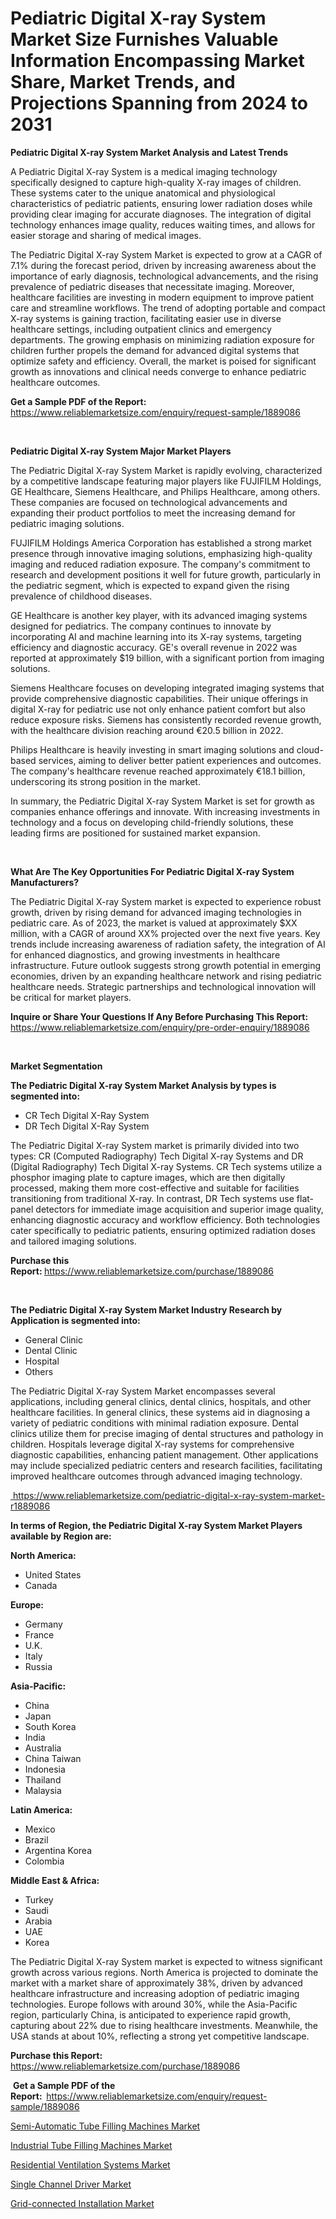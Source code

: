 <p><h1>Pediatric Digital X-ray System Market Size Furnishes Valuable Information Encompassing Market Share, Market Trends, and Projections Spanning from 2024 to 2031</h1></p><p><strong>Pediatric Digital X-ray System Market Analysis and Latest Trends</strong></p>
<p><p>A Pediatric Digital X-ray System is a medical imaging technology specifically designed to capture high-quality X-ray images of children. These systems cater to the unique anatomical and physiological characteristics of pediatric patients, ensuring lower radiation doses while providing clear imaging for accurate diagnoses. The integration of digital technology enhances image quality, reduces waiting times, and allows for easier storage and sharing of medical images.</p><p>The Pediatric Digital X-ray System Market is expected to grow at a CAGR of 7.1% during the forecast period, driven by increasing awareness about the importance of early diagnosis, technological advancements, and the rising prevalence of pediatric diseases that necessitate imaging. Moreover, healthcare facilities are investing in modern equipment to improve patient care and streamline workflows. The trend of adopting portable and compact X-ray systems is gaining traction, facilitating easier use in diverse healthcare settings, including outpatient clinics and emergency departments. The growing emphasis on minimizing radiation exposure for children further propels the demand for advanced digital systems that optimize safety and efficiency. Overall, the market is poised for significant growth as innovations and clinical needs converge to enhance pediatric healthcare outcomes.</p></p>
<p><strong>Get a Sample PDF of the Report:&nbsp;</strong> <a href="https://www.reliablemarketsize.com/enquiry/request-sample/1889086?utm_campaign=1550&utm_medium=2&utm_source=Github&utm_content=ia&utm_term=24102024&utm_id=pediatric-digital-x-ray-system">https://www.reliablemarketsize.com/enquiry/request-sample/1889086</a></p>
<p>&nbsp;</p>
<p><strong>Pediatric Digital X-ray System Major Market Players</strong></p>
<p><p>The Pediatric Digital X-ray System Market is rapidly evolving, characterized by a competitive landscape featuring major players like FUJIFILM Holdings, GE Healthcare, Siemens Healthcare, and Philips Healthcare, among others. These companies are focused on technological advancements and expanding their product portfolios to meet the increasing demand for pediatric imaging solutions.</p><p>FUJIFILM Holdings America Corporation has established a strong market presence through innovative imaging solutions, emphasizing high-quality imaging and reduced radiation exposure. The company's commitment to research and development positions it well for future growth, particularly in the pediatric segment, which is expected to expand given the rising prevalence of childhood diseases.</p><p>GE Healthcare is another key player, with its advanced imaging systems designed for pediatrics. The company continues to innovate by incorporating AI and machine learning into its X-ray systems, targeting efficiency and diagnostic accuracy. GE's overall revenue in 2022 was reported at approximately $19 billion, with a significant portion from imaging solutions.</p><p>Siemens Healthcare focuses on developing integrated imaging systems that provide comprehensive diagnostic capabilities. Their unique offerings in digital X-ray for pediatric use not only enhance patient comfort but also reduce exposure risks. Siemens has consistently recorded revenue growth, with the healthcare division reaching around €20.5 billion in 2022.</p><p>Philips Healthcare is heavily investing in smart imaging solutions and cloud-based services, aiming to deliver better patient experiences and outcomes. The company's healthcare revenue reached approximately €18.1 billion, underscoring its strong position in the market.</p><p>In summary, the Pediatric Digital X-ray System Market is set for growth as companies enhance offerings and innovate. With increasing investments in technology and a focus on developing child-friendly solutions, these leading firms are positioned for sustained market expansion.</p></p>
<p>&nbsp;</p>
<p><strong>What Are The Key Opportunities For Pediatric Digital X-ray System Manufacturers?</strong></p>
<p><p>The Pediatric Digital X-ray System market is expected to experience robust growth, driven by rising demand for advanced imaging technologies in pediatric care. As of 2023, the market is valued at approximately $XX million, with a CAGR of around XX% projected over the next five years. Key trends include increasing awareness of radiation safety, the integration of AI for enhanced diagnostics, and growing investments in healthcare infrastructure. Future outlook suggests strong growth potential in emerging economies, driven by an expanding healthcare network and rising pediatric healthcare needs. Strategic partnerships and technological innovation will be critical for market players.</p></p>
<p><strong>Inquire or Share Your Questions If Any Before Purchasing This Report:</strong> <a href="https://www.reliablemarketsize.com/enquiry/pre-order-enquiry/1889086?utm_campaign=1550&utm_medium=2&utm_source=Github&utm_content=ia&utm_term=24102024&utm_id=pediatric-digital-x-ray-system">https://www.reliablemarketsize.com/enquiry/pre-order-enquiry/1889086</a></p>
<p>&nbsp;</p>
<p><strong>Market Segmentation</strong></p>
<p><strong>The Pediatric Digital X-ray System Market Analysis by types is segmented into:</strong></p>
<p><ul><li>CR Tech Digital X-Ray System</li><li>DR Tech Digital X-Ray System</li></ul></p>
<p><p>The Pediatric Digital X-ray System market is primarily divided into two types: CR (Computed Radiography) Tech Digital X-ray Systems and DR (Digital Radiography) Tech Digital X-ray Systems. CR Tech systems utilize a phosphor imaging plate to capture images, which are then digitally processed, making them more cost-effective and suitable for facilities transitioning from traditional X-ray. In contrast, DR Tech systems use flat-panel detectors for immediate image acquisition and superior image quality, enhancing diagnostic accuracy and workflow efficiency. Both technologies cater specifically to pediatric patients, ensuring optimized radiation doses and tailored imaging solutions.</p></p>
<p><strong>Purchase this Report:&nbsp;</strong><a href="https://www.reliablemarketsize.com/purchase/1889086?utm_campaign=1550&utm_medium=2&utm_source=Github&utm_content=ia&utm_term=24102024&utm_id=pediatric-digital-x-ray-system">https://www.reliablemarketsize.com/purchase/1889086</a></p>
<p>&nbsp;</p>
<p><strong>The Pediatric Digital X-ray System Market Industry Research by Application is segmented into:</strong></p>
<p><ul><li>General Clinic</li><li>Dental Clinic</li><li>Hospital</li><li>Others</li></ul></p>
<p><p>The Pediatric Digital X-ray System Market encompasses several applications, including general clinics, dental clinics, hospitals, and other healthcare facilities. In general clinics, these systems aid in diagnosing a variety of pediatric conditions with minimal radiation exposure. Dental clinics utilize them for precise imaging of dental structures and pathology in children. Hospitals leverage digital X-ray systems for comprehensive diagnostic capabilities, enhancing patient management. Other applications may include specialized pediatric centers and research facilities, facilitating improved healthcare outcomes through advanced imaging technology.</p></p>
<p><a href="https://www.reliablemarketsize.com/pediatric-digital-x-ray-system-market-r1889086?utm_campaign=1550&utm_medium=2&utm_source=Github&utm_content=ia&utm_term=24102024&utm_id=pediatric-digital-x-ray-system">&nbsp;https://www.reliablemarketsize.com/pediatric-digital-x-ray-system-market-r1889086</a></p>
<p><strong>In terms of Region, the Pediatric Digital X-ray System Market Players available by Region are:</strong></p>
<p>
    <p> <strong> North America: </strong>
        <ul>
            <li>United States</li>
            <li>Canada</li>
        </ul>
        </p> 
    <p> <strong> Europe: </strong>
        <ul>
            <li>Germany</li>
            <li>France</li>
            <li>U.K.</li>
            <li>Italy</li>
            <li>Russia</li>
        </ul>
        </p> 
    <p> <strong> Asia-Pacific: </strong>
        <ul>
            <li>China</li>
            <li>Japan</li>
            <li>South Korea</li>
            <li>India</li>
            <li>Australia</li>
            <li>China Taiwan</li>
            <li>Indonesia</li>
            <li>Thailand</li>
            <li>Malaysia</li>
        </ul>
        </p> 
    <p> <strong> Latin America: </strong>
        <ul>
            <li>Mexico</li>
            <li>Brazil</li>
            <li>Argentina Korea</li>
            <li>Colombia</li>
        </ul>
        </p> 
    <p> <strong> Middle East & Africa: </strong>
        <ul>
            <li>Turkey</li>
            <li>Saudi</li>
            <li>Arabia</li>
            <li>UAE</li>
            <li>Korea</li>
        </ul>
    </p>
    </p>
<p><p>The Pediatric Digital X-ray System market is expected to witness significant growth across various regions. North America is projected to dominate the market with a market share of approximately 38%, driven by advanced healthcare infrastructure and increasing adoption of pediatric imaging technologies. Europe follows with around 30%, while the Asia-Pacific region, particularly China, is anticipated to experience rapid growth, capturing about 22% due to rising healthcare investments. Meanwhile, the USA stands at about 10%, reflecting a strong yet competitive landscape.</p></p>
<p><strong>Purchase this Report: </strong><a href="https://www.reliablemarketsize.com/purchase/1889086?utm_campaign=1550&utm_medium=2&utm_source=Github&utm_content=ia&utm_term=24102024&utm_id=pediatric-digital-x-ray-system">https://www.reliablemarketsize.com/purchase/1889086</a></p>
<p>&nbsp;<strong>Get a Sample PDF of the Report:&nbsp;&nbsp;</strong><a href="https://www.reliablemarketsize.com/enquiry/request-sample/1889086?utm_campaign=1550&utm_medium=2&utm_source=Github&utm_content=ia&utm_term=24102024&utm_id=pediatric-digital-x-ray-system">https://www.reliablemarketsize.com/enquiry/request-sample/1889086</a></p>
<p><strong></strong></p>
<p><p><a href="https://www.linkedin.com/pulse/key-drivers-semi-automatic-tube-filling-machines-market-trends-1nsye?utm_campaign=1550&utm_medium=2&utm_source=Github&utm_content=ia&utm_term=24102024&utm_id=pediatric-digital-x-ray-system">Semi-Automatic Tube Filling Machines Market</a></p><p><a href="https://www.linkedin.com/pulse/industrial-tube-filling-machines-market-strategic-insights-product-ldqce?utm_campaign=1550&utm_medium=2&utm_source=Github&utm_content=ia&utm_term=24102024&utm_id=pediatric-digital-x-ray-system">Industrial Tube Filling Machines Market</a></p><p><a href="https://issuu.com/reportprime-2/docs/residential-ventilation-systems-mar_6460f82fac8681?utm_campaign=1550&utm_medium=2&utm_source=Github&utm_content=ia&utm_term=24102024&utm_id=pediatric-digital-x-ray-system">Residential Ventilation Systems Market</a></p><p><a href="https://github.com/princecrrt6i/Market-Research-Report-List-1/blob/main/single-channel-driver-market.md?utm_campaign=1550&utm_medium=2&utm_source=Github&utm_content=ia&utm_term=24102024&utm_id=pediatric-digital-x-ray-system">Single Channel Driver Market</a></p><p><a href="https://github.com/ChiragRp1/Market-Research-Report-List-6/blob/main/grid-connected-installation-market.md?utm_campaign=1550&utm_medium=2&utm_source=Github&utm_content=ia&utm_term=24102024&utm_id=pediatric-digital-x-ray-system">Grid-connected Installation Market</a></p></p>